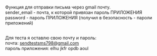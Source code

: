 Функция для отправки письма через gmail почту.<br>
sender_email - почта, к которой привязан пароль ПРИЛОЖЕНИЯ<br>
password - пароль ПРИЛОЖЕНИЯ (получил в безопасность - пароли приложений)<br><br>

Для теста я оставлю свою почту и пароль:<br>
почта: sendtestsms798@gmail.com<br>
пароль приложения: elhu jkfr opdb aoul 